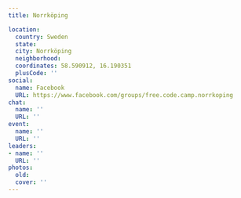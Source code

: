 ```yaml
---
title: Norrköping

location:
  country: Sweden
  state: 
  city: Norrköping
  neighborhood: 
  coordinates: 58.590912, 16.190351
  plusCode: ''
social:
  name: Facebook
  URL: https://www.facebook.com/groups/free.code.camp.norrkoping
chat:
  name: ''
  URL: ''
event:
  name: ''
  URL: ''
leaders:
- name: ''
  URL: ''
photos:
  old: 
  cover: ''
---
```

